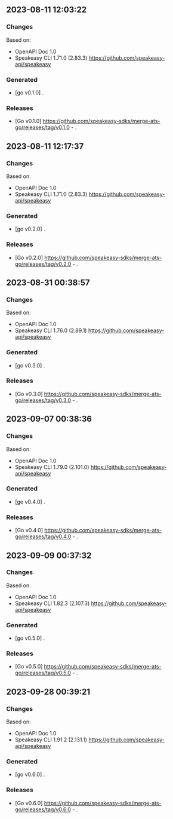 

## 2023-08-11 12:03:22
### Changes
Based on:
- OpenAPI Doc 1.0 
- Speakeasy CLI 1.71.0 (2.83.3) https://github.com/speakeasy-api/speakeasy
### Generated
- [go v0.1.0] .
### Releases
- [Go v0.1.0] https://github.com/speakeasy-sdks/merge-ats-go/releases/tag/v0.1.0 - .

## 2023-08-11 12:17:37
### Changes
Based on:
- OpenAPI Doc 1.0 
- Speakeasy CLI 1.71.0 (2.83.3) https://github.com/speakeasy-api/speakeasy
### Generated
- [go v0.2.0] .
### Releases
- [Go v0.2.0] https://github.com/speakeasy-sdks/merge-ats-go/releases/tag/v0.2.0 - .

## 2023-08-31 00:38:57
### Changes
Based on:
- OpenAPI Doc 1.0 
- Speakeasy CLI 1.76.0 (2.89.1) https://github.com/speakeasy-api/speakeasy
### Generated
- [go v0.3.0] .
### Releases
- [Go v0.3.0] https://github.com/speakeasy-sdks/merge-ats-go/releases/tag/v0.3.0 - .

## 2023-09-07 00:38:36
### Changes
Based on:
- OpenAPI Doc 1.0 
- Speakeasy CLI 1.79.0 (2.101.0) https://github.com/speakeasy-api/speakeasy
### Generated
- [go v0.4.0] .
### Releases
- [Go v0.4.0] https://github.com/speakeasy-sdks/merge-ats-go/releases/tag/v0.4.0 - .

## 2023-09-09 00:37:32
### Changes
Based on:
- OpenAPI Doc 1.0 
- Speakeasy CLI 1.82.3 (2.107.3) https://github.com/speakeasy-api/speakeasy
### Generated
- [go v0.5.0] .
### Releases
- [Go v0.5.0] https://github.com/speakeasy-sdks/merge-ats-go/releases/tag/v0.5.0 - .

## 2023-09-28 00:39:21
### Changes
Based on:
- OpenAPI Doc 1.0 
- Speakeasy CLI 1.91.2 (2.131.1) https://github.com/speakeasy-api/speakeasy
### Generated
- [go v0.6.0] .
### Releases
- [Go v0.6.0] https://github.com/speakeasy-sdks/merge-ats-go/releases/tag/v0.6.0 - .